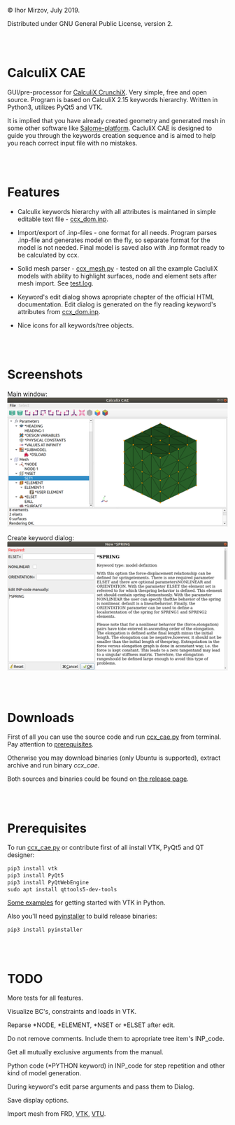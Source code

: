 © Ihor Mirzov, July 2019.

Distributed under GNU General Public License, version 2.

<br/><br/>



# CalculiX CAE

GUI/pre-processor for [CalculiX CrunchiX](http://dhondt.de/). Very simple, free and open source. Program is based on CalculiX 2.15 keywords hierarchy. Written in Python3, utilizes PyQt5 and VTK.

It is implied that you have already created geometry and generated mesh in some other software like [Salome-platform](https://www.salome-platform.org/). CacluliX CAE is designed to guide you through the keywords creation sequence and is aimed to help you reach correct input file with no mistakes.

<br/><br/>



# Features

- Calculix keywords hierarchy with all attributes is maintaned in simple editable text file - [ccx_dom.inp](ccx_dom.inp).

- Import/export of .inp-files - one format for all needs. Program parses .inp-file and generates model on the fly, so separate format for the model is not needed. Final model is saved also with .inp format ready to be calculated by ccx.

- Solid mesh parser - [ccx_mesh.py](ccx_mesh.py) - tested on all the example CacluliX models with ability to highlight surfaces, node and element sets after mesh import. See [test.log](test.log).

- Keyword's edit dialog shows apropriate chapter of the official HTML documentation. Edit dialog is generated on the fly reading keyword's attributes from [ccx_dom.inp](ccx_dom.inp).

- Nice icons for all keywords/tree objects.

<br/><br/>



# Screenshots

Main window:
![Main window](img_main.png "Main window")

Create keyword dialog:
![Create keyword dialog](img_dialog.png "Create keyword dialog")

<br/><br/>



# Downloads

First of all you can use the source code and run [ccx_cae.py](ccx_cae.py) from terminal. Pay attention to [prerequisites](#prerequisites).

Otherwise you may download binaries (only Ubuntu is supported), extract archive and run binary *ccx_cae*.

Both sources and binaries could be found on [the release page](https://github.com/imirzov/ccx_cae/releases).

<br/><br/>



# Prerequisites

To run [ccx_cae.py](ccx_cae.py) or contribute first of all install VTK, PyQt5 and QT designer:

    pip3 install vtk
    pip3 install PyQt5
    pip3 install PyQtWebEngine
    sudo apt install qttools5-dev-tools

[Some examples](https://lorensen.github.io/VTKExamples/site/Python/) for getting started with VTK in Python.

Also you'll need [pyinstaller](https://www.pyinstaller.org/) to build release binaries:

    pip3 install pyinstaller

<br/><br/>



# TODO

More tests for all features.

Visualize BC's, constraints and loads in VTK.

Reparse *NODE, *ELEMENT, *NSET or *ELSET after edit.

Do not remove comments. Include them to apropriate tree item's INP_code.

Get all mutually exclusive arguments from the manual.

Python code (*PYTHON keyword) in INP_code for step repetition and other kind of model generation.

During keyword's edit parse arguments and pass them to Dialog.

Save display options.

Import mesh from FRD, [VTK](https://lorensen.github.io/VTKExamples/site/Python/IO/ReadLegacyUnstructuredGrid/), [VTU](https://lorensen.github.io/VTKExamples/site/Python/IO/ReadUnstructuredGrid/).

<!--
DistanceBetweenPoints:  
https://lorensen.github.io/VTKExamples/site/Python/SimpleOperations/DistanceBetweenPoints/

Screenshot:  
https://lorensen.github.io/VTKExamples/site/Python/Utilities/Screenshot/

Text actor for displaying model info:  
https://lorensen.github.io/VTKExamples/site/Python/GeometricObjects/TextActor/
-->